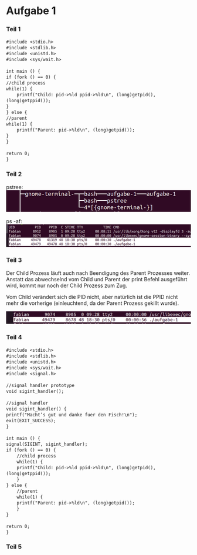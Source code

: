 
# Aufgabe 1
### Teil 1

    #include <stdio.h>
    #include <stdlib.h>
    #include <unistd.h>
    #include <sys/wait.h>

    int main () {
    if (fork () == 0) {
    //child process
    while(1) {
        printf("Child: pid->%ld ppid->%ld\n", (long)getpid(), (long)getppid());
    }
    } else {
    //parent
    while(1) {
        printf("Parent: pid->%ld\n", (long)getpid());
    }
    }

    return 0;
    }

### Teil 2
pstree:
![image](./images/pstree.png)

ps -af:
![image](./images/ps_prior_kill.png)

### Teil 3
Der Child Prozess läuft auch nach Beendigung des Parent Prozesses weiter. Anstatt das abwechselnd vom Child und Parent der print Befehl ausgeführt wird, kommt nur noch der Child Prozess zum Zug. 

Vom Child verändert sich die PID nicht, aber natürlich ist die PPID nicht mehr die vorherige (einleuchtend, da der Parent Prozess gekillt wurde).

![image](./images/ps_after_kill.png)

### Teil 4

    #include <stdio.h>
    #include <stdlib.h>
    #include <unistd.h>
    #include <sys/wait.h>
    #include <signal.h>

    //signal handler prototype
    void sigint_handler();

    //signal handler
    void sigint_handler() {
    printf("Macht’s gut und danke fuer den Fisch!\n");
    exit(EXIT_SUCCESS);
    }

    int main () {
    signal(SIGINT, sigint_handler);
    if (fork () == 0) {
        //child process
        while(1) {
        printf("Child: pid->%ld ppid->%ld\n", (long)getpid(), (long)getppid());
        }
    } else {
        //parent
        while(1) {
        printf("Parent: pid->%ld\n", (long)getpid());
        }
    }

    return 0;
    }

### Teil 5



